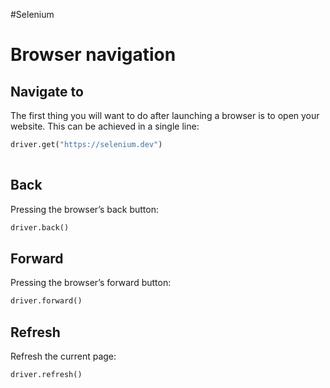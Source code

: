 #Selenium 
# Browser navigation
## Navigate to[](https://www.selenium.dev/documentation/webdriver/browser/navigation/#navigate-to)

The first thing you will want to do after launching a browser is to open your website. This can be achieved in a single line:

```python
driver.get("https://selenium.dev")
  
```

## Back[](https://www.selenium.dev/documentation/webdriver/browser/navigation/#back)

Pressing the browser’s back button:

```python
driver.back()
```

## Forward[](https://www.selenium.dev/documentation/webdriver/browser/navigation/#forward)

Pressing the browser’s forward button:

```python
driver.forward()
```

## Refresh[](https://www.selenium.dev/documentation/webdriver/browser/navigation/#refresh)

Refresh the current page:

```python
driver.refresh()
```

